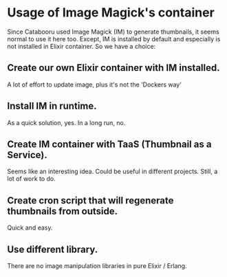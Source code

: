# Usage of Image Magick's container

Since Catabooru used Image Magick (IM) to generate thumbnails, it seems normal
to use it here too. Except, IM is installed by default and especially is not 
installed in Elixir container. So we have a choice:

## Create our own Elixir container with IM installed.

A lot of effort to update image, plus it's not the 'Dockers way'

## Install IM in runtime.

As a quick solution, yes. In a long run, no.

## Create IM container with TaaS (Thumbnail as a Service).

Seems like an interesting idea. Could be useful in different projects.
Still, a lot of work to do.

## Create cron script that will regenerate thumbnails from outside.

Quick and easy.

## Use different library.

There are no image manipulation libraries in pure Elixir / Erlang.

